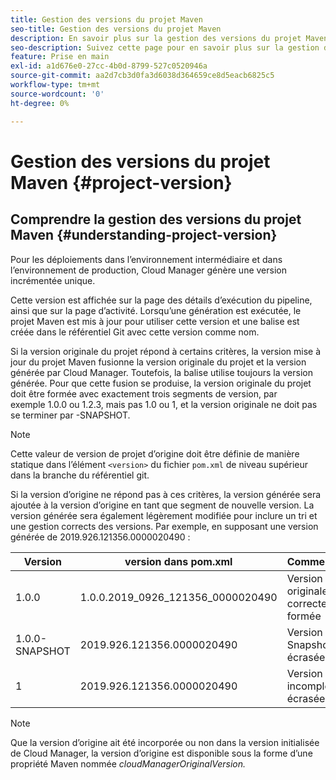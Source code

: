 ```yaml
---
title: Gestion des versions du projet Maven
seo-title: Gestion des versions du projet Maven
description: En savoir plus sur la gestion des versions du projet Maven.
seo-description: Suivez cette page pour en savoir plus sur la gestion des versions du projet Maven..
feature: Prise en main
exl-id: a1d676e0-27cc-4b0d-8799-527c0520946a
source-git-commit: aa2d7cb3d0fa3d6038d364659ce8d5eacb6825c5
workflow-type: tm+mt
source-wordcount: '0'
ht-degree: 0%

---
```


# Gestion des versions du projet Maven {#project-version}

## Comprendre la gestion des versions du projet Maven {#understanding-project-version}

Pour les déploiements dans l’environnement intermédiaire et dans l’environnement de production, Cloud Manager génère une version incrémentée unique.

Cette version est affichée sur la page des détails d’exécution du pipeline, ainsi que sur la page d’activité. Lorsqu’une génération est exécutée, le projet Maven est mis à jour pour utiliser cette version et une balise est créée dans le référentiel Git avec cette version comme nom.

Si la version originale du projet répond à certains critères, la version mise à jour du projet Maven fusionne la version originale du projet et la version générée par Cloud Manager. Toutefois, la balise utilise toujours la version générée. Pour que cette fusion se produise, la version originale du projet doit être formée avec exactement trois segments de version, par exemple 1.0.0 ou 1.2.3, mais pas 1.0 ou 1, et la version originale ne doit pas se terminer par -SNAPSHOT.

>[!NOTE]
>Cette valeur de version de projet d’origine doit être définie de manière statique dans l’élément `<version>` du fichier `pom.xml` de niveau supérieur dans la branche du référentiel git.

Si la version d’origine ne répond pas à ces critères, la version générée sera ajoutée à la version d’origine en tant que segment de nouvelle version. La version générée sera également légèrement modifiée pour inclure un tri et une gestion corrects des versions. Par exemple, en supposant une version générée de 2019.926.121356.0000020490 :

| **Version** | **version dans pom.xml** | **Commentaire** |
|---|---|---|
| 1.0.0 | 1.0.0.2019_0926_121356_0000020490 | Version originale correctement formée |
| 1.0.0-SNAPSHOT | 2019.926.121356.0000020490 | Version Snapshot, écrasée |
| 1 | 2019.926.121356.0000020490 | Version incomplète, écrasée |

>[!NOTE]
>
>Que la version d’origine ait été incorporée ou non dans la version initialisée de Cloud Manager, la version d’origine est disponible sous la forme d’une propriété Maven nommée *cloudManagerOriginalVersion.*
